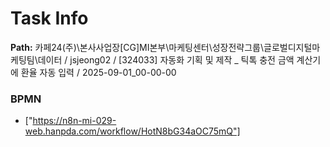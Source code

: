 # Task Info

**Path:** 카페24(주)\본사사업장\[CG]MI본부\마케팅센터\성장전략그룹\글로벌디지털마케팅팀\데이터 / jsjeong02 / [324033] 자동화 기획 및 제작 _ 틱톡 충전 금액 계산기에 환율 자동 입력 / 2025-09-01_00-00-00

### BPMN
- ["https://n8n-mi-029-web.hanpda.com/workflow/HotN8bG34aOC75mQ"]

